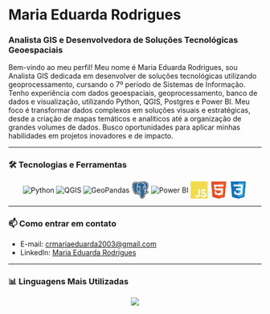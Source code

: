 # Maria Eduarda Rodrigues

### Analista GIS e Desenvolvedora de Soluções Tecnológicas Geoespaciais

Bem-vindo ao meu perfil! Meu nome é Maria Eduarda Rodrigues, sou Analista GIS dedicada em desenvolver de soluções tecnológicas utilizando geoprocessamento, cursando o 7º período de Sistemas de Informação. Tenho experiência com dados geoespaciais, geoprocessamento, banco de dados e visualização, utilizando Python, QGIS, Postgres e Power BI. Meu foco é transformar dados complexos em soluções visuais e estratégicas, desde a criação de mapas temáticos e analíticos até a organização de grandes volumes de dados. Busco oportunidades para aplicar minhas habilidades em projetos inovadores e de impacto.

---

### 🛠 Tecnologias e Ferramentas

<div align="center">
  <img align="center" alt="Python" height="35" width="35" src="https://upload.wikimedia.org/wikipedia/commons/thumb/c/c3/Python-logo-notext.svg/1200px-Python-logo-notext.svg.png">
  <img align="center" alt="QGIS" height="35" width="35" src="https://upload.wikimedia.org/wikipedia/commons/thumb/9/91/QGIS_logo_new.svg/2048px-QGIS_logo_new.svg.png">
  <img align="center" alt="GeoPandas" height="35" width="105" src="https://geopandas.org/en/stable/_images/geopandas_logo.png">
  <img align="center" alt="PostgreSQL" height="35" width="35" src="https://raw.githubusercontent.com/devicons/devicon/master/icons/postgresql/postgresql-original.svg">
  <img align="center" alt="Power BI" height="35" width="35" src="https://upload.wikimedia.org/wikipedia/commons/thumb/c/cf/New_Power_BI_Logo.svg/1200px-New_Power_BI_Logo.svg.png">
  <img align="center" alt="JavaScript" height="35" width="35" src="https://raw.githubusercontent.com/devicons/devicon/master/icons/javascript/javascript-plain.svg">
  <img align="center" alt="HTML" height="35" width="35" src="https://raw.githubusercontent.com/devicons/devicon/master/icons/html5/html5-original.svg">
  <img align="center" alt="CSS" height="35" width="35" src="https://raw.githubusercontent.com/devicons/devicon/master/icons/css3/css3-original.svg">
</div>

---

### 📫 Como entrar em contato

- E-mail: [crmariaeduarda2003@gmail.com](mailto:crmariaeduarda2003@gmail.com)
- LinkedIn: [Maria Eduarda Rodrigues](https://www.linkedin.com/in/maducr/)

---

### 📊 Linguagens Mais Utilizadas

<p align="center">
  <img src="https://github-readme-stats.vercel.app/api/top-langs/?username=maducr&layout=compact&langs_count=7&theme=github_dark"/>
</p>
